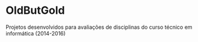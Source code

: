# OldButGold
Projetos desenvolvidos para avaliações de disciplinas do curso técnico em informática (2014-2016)